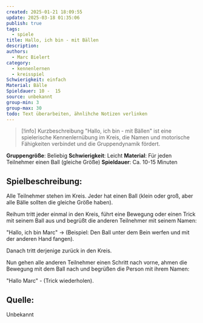 ```yaml
---
created: 2025-01-21 18:09:55
update: 2025-03-18 01:35:06
publish: true
tags:
  - spiele
title: Hallo, ich bin - mit Bällen
description: 
authors:
  - Marc Bielert
category:
  - kennenlernen
  - kreisspiel
Schwierigkeit: einfach
Material: Bälle
Spieldauer: 10 -  15
source: unbekannt
group-min: 3
group-max: 30
todo: Text überarbeiten, ähnlihche Notizen verlinken
---
```


> [!info] Kurzbeschreibung
> "Hallo, ich bin - mit Bällen" ist eine spielerische Kennenlernübung im Kreis, die Namen und motorische Fähigkeiten verbindet und die Gruppendynamik fördert.

**Gruppengröße**: Beliebig
**Schwierigkeit**: Leicht
**Material**: Für jeden Teilnehmer einen Ball (gleiche Größe)
**Spieldauer**: Ca. 10-15 Minuten

## **Spielbeschreibung**:

Alle Teilnehmer stehen im Kreis. Jeder hat einen Ball (klein oder groß, aber alle Bälle sollten die gleiche Größe haben).

Reihum tritt jeder einmal in den Kreis, führt eine Bewegung oder einen Trick mit seinem Ball aus und begrüßt die anderen Teilnehmer mit seinem Namen:

"Hallo, ich bin Marc" -> (Beispiel: Den Ball unter dem Bein werfen und mit der anderen Hand fangen).

Danach tritt derjenige zurück in den Kreis.

Nun gehen alle anderen Teilnehmer einen Schritt nach vorne, ahmen die Bewegung mit dem Ball nach und begrüßen die Person mit ihrem Namen:

"Hallo Marc" - (Trick wiederholen).

## **Quelle**:

Unbekannt

